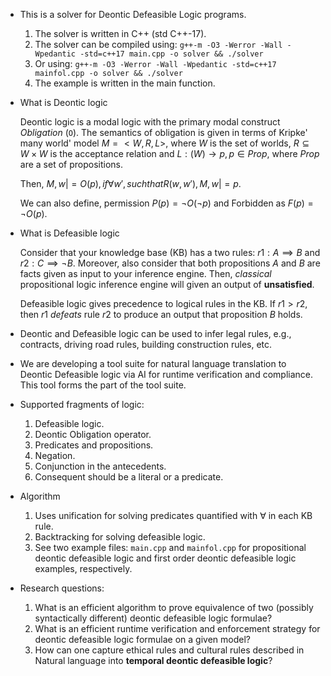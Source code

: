   * This is a solver for Deontic Defeasible Logic programs.
	1. The solver is written in C++ (std C++-17).
	2. The solver can be compiled using: ``g++-m -O3 -Werror -Wall
	-Wpedantic -std=c++17 main.cpp -o solver && ./solver``
	3. Or using: ``g++-m -O3 -Werror -Wall -Wpedantic -std=c++17
	mainfol.cpp -o solver && ./solver``
    4. The example is written in the main function.
	
* What is Deontic logic 

    Deontic logic is a modal logic with the primary modal construct
    _Obligation_ (``O``). The semantics of obligation is given in terms
    of Kripke' many world' model $M = <W, R, L>$, where $W$ is the set
    of worlds, $R \subseteq W \times W$ is the acceptance relation and
    $L : (W) \rightarrow p, p \in Prop$, where $Prop$ are a set of
    propositions.
	
	Then, $M, w |= O(p), if \forall w', such that R(w, w'), M, w |= p$.
	
	We can also define, permission $P(p) = \neg O(\neg p)$ and Forbidden
    as $F(p) = \neg O(p)$.
	
* What is Defeasible logic

  Consider that your knowledge base (KB) has a two rules: $r1: A
  \implies B$ and $r2: C \implies \neg B$. Moreover, also consider that
  both propositions $A$ and $B$ are facts given as input to your
  inference engine. Then, _classical_ propositional logic inference
  engine will given an output of __unsatisfied__.
  
  Defeasible logic gives precedence to logical rules in the KB. If $r1 >
  r2$, then $r1$ _defeats_ rule $r2$ to produce an output that
  proposition $B$ holds.
  
* Deontic and Defeasible logic can be used to infer legal rules, e.g.,
  contracts, driving road rules, building construction rules, etc.
  
* We are developing a tool suite for natural language translation to
  Deontic Defeasible logic via AI for runtime verification and
  compliance. This tool forms the part of the tool suite.
  
* Supported fragments of logic:
  1. Defeasible logic.
  2. Deontic Obligation operator.
  3. Predicates and propositions.
  4. Negation.
  5. Conjunction in the antecedents.
  6. Consequent should be a literal or a predicate.
  
* Algorithm
  1. Uses unification for solving predicates quantified with $\forall$
     in each KB rule.
  2. Backtracking for solving defeasible logic.
  3. See two example files: ``main.cpp`` and ``mainfol.cpp`` for
     propositional deontic defeasible logic and first order deontic
     defeasible logic examples, respectively.
	 
* Research questions:
  1. What is an efficient algorithm to prove equivalence of two
     (possibly syntactically different) deontic defeasible logic
     formulae?
  2. What is an efficient runtime verification and enforcement strategy
     for deontic defeasible logic formulae on a given model?
  3. How can one capture ethical rules and cultural rules described in
     Natural language into __temporal deontic defeasible logic__?
